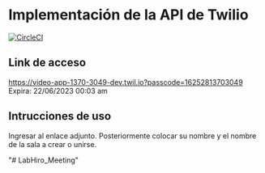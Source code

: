 #  Implementación de la API de Twilio

[![CircleCI](https://circleci.com/gh/twilio/twilio-video-app-react.svg?style=svg)](https://circleci.com/gh/twilio/twilio-video-app-react)

## Link de acceso 

https://video-app-1370-3049-dev.twil.io?passcode=16252813703049
Expira: 22/06/2023 00:03 am

## Intrucciones de uso
Ingresar al enlace adjunto. Posteriormente colocar su nombre y el nombre de la sala a crear o unirse.

"# LabHiro_Meeting" 
